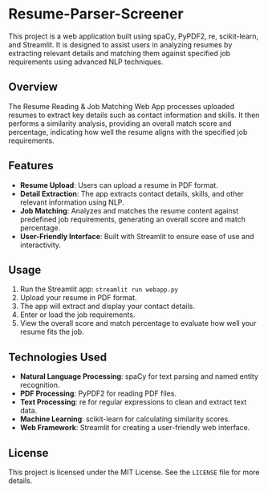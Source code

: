 # Resume-Parser-Screener
This project is a web application built using spaCy, PyPDF2, re, scikit-learn, and Streamlit. It is designed to assist users in analyzing resumes by extracting relevant details and matching them against specified job requirements using advanced NLP techniques.

## Overview
The Resume Reading & Job Matching Web App processes uploaded resumes to extract key details such as contact information and skills. It then performs a similarity analysis, providing an overall match score and percentage, indicating how well the resume aligns with the specified job requirements.

## Features
* **Resume Upload**: Users can upload a resume in PDF format.
* **Detail Extraction**: The app extracts contact details, skills, and other relevant information using NLP.
* **Job Matching**: Analyzes and matches the resume content against predefined job requirements, generating an overall score and match percentage.
* **User-Friendly Interface**: Built with Streamlit to ensure ease of use and interactivity.

## Usage
1. Run the Streamlit app: `streamlit run webapp.py`
2. Upload your resume in PDF format.
3. The app will extract and display your contact details.
4. Enter or load the job requirements.
5. View the overall score and match percentage to evaluate how well your resume fits the job.

## Technologies Used
* **Natural Language Processing**: spaCy for text parsing and named entity recognition.
* **PDF Processing**: PyPDF2 for reading PDF files.
* **Text Processing**: re for regular expressions to clean and extract text data.
* **Machine Learning**: scikit-learn for calculating similarity scores.
* **Web Framework**: Streamlit for creating a user-friendly web interface.

## License
This project is licensed under the MIT License. See the `LICENSE` file for more details.
